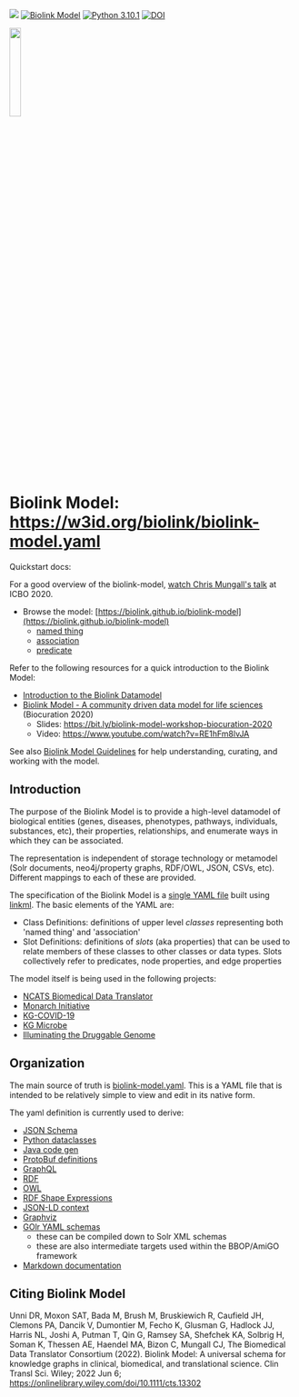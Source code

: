 [![](https://img.shields.io/github/license/biolink/biolink-model)](https://img.shields.io/github/license/biolink/biolink-model)
[![Biolink Model](https://img.shields.io/github/v/release/biolink/biolink-model?style=flat-square)](https://img.shields.io/github/v/release/biolink/biolink-model?style=flat-square)
[![Python 3.10.1](https://upload.wikimedia.org/wikipedia/commons/f/fc/Blue_Python_3.7_Shield_Badge.svg)](https://www.python.org/downloads/release/python-370/)
[![DOI](https://zenodo.org/badge/112995625.svg)](https://zenodo.org/badge/latestdoi/112995625)


<img src="images/biolink-logo.png" width="20%">

# Biolink Model: https://w3id.org/biolink/biolink-model.yaml

Quickstart docs:

For a good overview of the biolink-model, [watch Chris Mungall's talk](https://www.youtube.com/watch?v=RE1hFm8lvJA&t=2s) at ICBO 2020.

- Browse the model: [https://biolink.github.io/biolink-model](https://biolink.github.io/biolink-model)
  - [named thing](https://biolink.github.io/biolink-model/docs/NamedThing.html)
  - [association](https://biolink.github.io/biolink-model/docs/Association.html)
  - [predicate](https://biolink.github.io/biolink-model/docs/predicates.html)


Refer to the following resources for a quick introduction to the Biolink Model:
- [Introduction to the Biolink Datamodel](https://www.slideshare.net/cmungall/introduction-to-the-biolink-datamodel)
- [Biolink Model - A community driven data model for life sciences](https://bit.ly/biolink-model-workshop-biocuration-2020) (Biocuration 2020)
    - Slides: https://bit.ly/biolink-model-workshop-biocuration-2020
    - Video: https://www.youtube.com/watch?v=RE1hFm8lvJA

See also [Biolink Model Guidelines](guidelines/README.md) for help understanding, curating, and working with the model.


## Introduction

The purpose of the Biolink Model is to provide a high-level datamodel of
biological entities (genes, diseases, phenotypes, pathways, individuals, substances, etc),
their properties, relationships, and enumerate ways in which they can be associated.

The representation is independent of storage technology or metamodel (Solr documents, neo4j/property graphs,
RDF/OWL, JSON, CSVs, etc). Different mappings to each of these are provided.

The specification of the Biolink Model is a [single YAML file](biolink-model.yaml) built using [linkml](https://github.com/linkml).
The basic elements of the YAML are:

 - Class Definitions: definitions of upper level *classes* representing both 'named thing' and 'association'
 - Slot Definitions: definitions of *slots* (aka properties) that can be used to relate members of these classes to other classes or data types. Slots collectively refer to predicates, node properties, and edge properties

The model itself is being used in the following projects:
- [NCATS Biomedical Data Translator](https://ncats.nih.gov/translator)
- [Monarch Initiative](https://monarchinitiative.org/)
- [KG-COVID-19](https://github.com/Knowledge-Graph-Hub/kg-covid-19/wiki)
- [KG Microbe](https://github.com/Knowledge-Graph-Hub/kg-microbe)
- [Illuminating the Druggable Genome]()


## Organization

The main source of truth is [biolink-model.yaml](biolink-model.yaml). This is a YAML file that is intended to
be relatively simple to view and edit in its native form.

The yaml definition is currently used to derive:

  - [JSON Schema](json-schema)
  - [Python dataclasses](biolink/model.py)
  - [Java code gen](java)
  - [ProtoBuf definitions](biolink-model.proto)
  - [GraphQL](biolink-model.graphql)
  - [RDF](biolink-model.ttl)
  - [OWL](biolink-model.owl.ttl)
  - [RDF Shape Expressions](biolink-model.shex)
  - [JSON-LD context](context.jsonld)
  - [Graphviz](graphviz)
  - [GOlr YAML schemas](golr-views)
    - these can be compiled down to Solr XML schemas
    - these are also intermediate targets used within the BBOP/AmiGO framework
  - [Markdown documentation](docs)


## Citing Biolink Model
Unni DR, Moxon SAT, Bada M, Brush M, Bruskiewich R, Caufield JH, Clemons PA, Dancik V, Dumontier M, Fecho K, Glusman G, Hadlock JJ, Harris NL, Joshi A, Putman T, Qin G, Ramsey SA, Shefchek KA, Solbrig H, Soman K, Thessen AE, Haendel MA, Bizon C, Mungall CJ, The Biomedical Data Translator Consortium (2022).
Biolink Model: A universal schema for knowledge graphs in clinical, biomedical, and translational science. Clin Transl Sci. Wiley; 2022 Jun 6; https://onlinelibrary.wiley.com/doi/10.1111/cts.13302 
